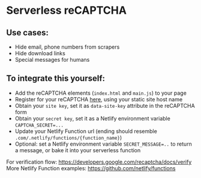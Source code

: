 # Serverless reCAPTCHA

## Use cases:
 - Hide email, phone numbers from scrapers
 - Hide download links
 - Special messages for humans


## To integrate this yourself:
 - Add the reCAPTCHA elements (`index.html` and `main.js`) to your page
 - Register for your reCAPTCHA [here](https://www.google.com/recaptcha/admin/create), using your static site host name
 - Obtain your `site key`, set it as `data-site-key` attribute in the reCAPTCHA form
 - Obtain your `secret key`, set it as a Netlify environment variable `CAPTCHA_SECRET=...`
 - Update your Netlify Function url (ending should resemble `.com/.netlify/functions/{function_name}`)
 - Optional: set a Netlify environment variable `SECRET_MESSAGE=..` to return a message, or bake it into your serverless function
 
 
For verification flow: https://developers.google.com/recaptcha/docs/verify  
More Netlify Function examples: https://github.com/netlify/functions